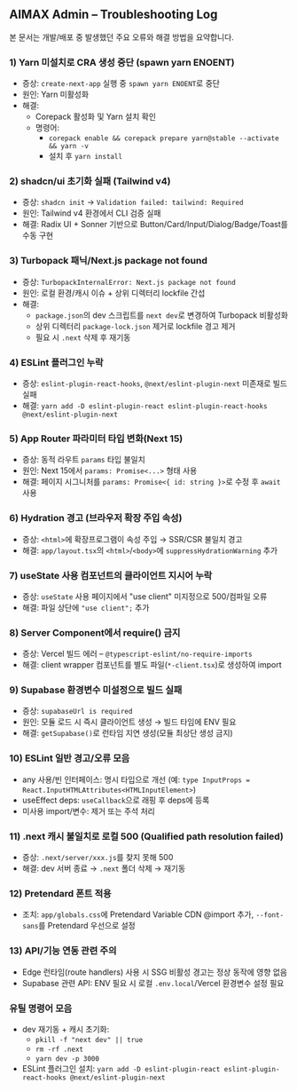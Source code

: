 ## AIMAX Admin – Troubleshooting Log

본 문서는 개발/배포 중 발생했던 주요 오류와 해결 방법을 요약합니다.

### 1) Yarn 미설치로 CRA 생성 중단 (spawn yarn ENOENT)
- 증상: `create-next-app` 실행 중 `spawn yarn ENOENT`로 중단
- 원인: Yarn 미활성화
- 해결:
  - Corepack 활성화 및 Yarn 설치 확인
  - 명령어:
    - `corepack enable && corepack prepare yarn@stable --activate && yarn -v`
    - 설치 후 `yarn install`

### 2) shadcn/ui 초기화 실패 (Tailwind v4)
- 증상: `shadcn init` → `Validation failed: tailwind: Required`
- 원인: Tailwind v4 환경에서 CLI 검증 실패
- 해결: Radix UI + Sonner 기반으로 Button/Card/Input/Dialog/Badge/Toast를 수동 구현

### 3) Turbopack 패닉/Next.js package not found
- 증상: `TurbopackInternalError: Next.js package not found`
- 원인: 로컬 환경/캐시 이슈 + 상위 디렉터리 lockfile 간섭
- 해결:
  - `package.json`의 dev 스크립트를 `next dev`로 변경하여 Turbopack 비활성화
  - 상위 디렉터리 `package-lock.json` 제거로 lockfile 경고 제거
  - 필요 시 `.next` 삭제 후 재기동

### 4) ESLint 플러그인 누락
- 증상: `eslint-plugin-react-hooks`, `@next/eslint-plugin-next` 미존재로 빌드 실패
- 해결: `yarn add -D eslint-plugin-react eslint-plugin-react-hooks @next/eslint-plugin-next`

### 5) App Router 파라미터 타입 변화(Next 15)
- 증상: 동적 라우트 `params` 타입 불일치
- 원인: Next 15에서 `params: Promise<...>` 형태 사용
- 해결: 페이지 시그니처를 `params: Promise<{ id: string }>`로 수정 후 `await` 사용

### 6) Hydration 경고 (브라우저 확장 주입 속성)
- 증상: `<html>`에 확장프로그램이 속성 주입 → SSR/CSR 불일치 경고
- 해결: `app/layout.tsx`의 `<html>`/`<body>`에 `suppressHydrationWarning` 추가

### 7) useState 사용 컴포넌트의 클라이언트 지시어 누락
- 증상: `useState` 사용 페이지에서 "use client" 미지정으로 500/컴파일 오류
- 해결: 파일 상단에 `"use client";` 추가

### 8) Server Component에서 require() 금지
- 증상: Vercel 빌드 에러 – `@typescript-eslint/no-require-imports`
- 해결: client wrapper 컴포넌트를 별도 파일(`*-client.tsx`)로 생성하여 import

### 9) Supabase 환경변수 미설정으로 빌드 실패
- 증상: `supabaseUrl is required`
- 원인: 모듈 로드 시 즉시 클라이언트 생성 → 빌드 타임에 ENV 필요
- 해결: `getSupabase()`로 런타임 지연 생성(모듈 최상단 생성 금지)

### 10) ESLint 일반 경고/오류 모음
- any 사용/빈 인터페이스: 명시 타입으로 개선 (예: `type InputProps = React.InputHTMLAttributes<HTMLInputElement>`) 
- useEffect deps: `useCallback`으로 래핑 후 deps에 등록
- 미사용 import/변수: 제거 또는 주석 처리

### 11) .next 캐시 불일치로 로컬 500 (Qualified path resolution failed)
- 증상: `.next/server/xxx.js`를 찾지 못해 500
- 해결: dev 서버 종료 → `.next` 폴더 삭제 → 재기동

### 12) Pretendard 폰트 적용
- 조치: `app/globals.css`에 Pretendard Variable CDN @import 추가, `--font-sans`를 Pretendard 우선으로 설정

### 13) API/기능 연동 관련 주의
- Edge 런타임(route handlers) 사용 시 SSG 비활성 경고는 정상 동작에 영향 없음
- Supabase 관련 API: ENV 필요 시 로컬 `.env.local`/Vercel 환경변수 설정 필요

### 유틸 명령어 모음
- dev 재기동 + 캐시 초기화:
  - `pkill -f "next dev" || true`
  - `rm -rf .next`
  - `yarn dev -p 3000`
- ESLint 플러그인 설치: `yarn add -D eslint-plugin-react eslint-plugin-react-hooks @next/eslint-plugin-next`



